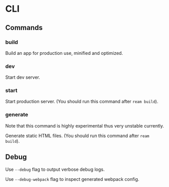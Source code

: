 # CLI

## Commands

### build

Build an app for production use, minified and optimized.

### dev

Start dev server.

### start

Start production server. (You should run this command after `ream build`).

### generate

Note that this command is highly experimental thus very unstable currently.

Generate static HTML files. (You should run this command after `ream build`).

## Debug

Use `--debug` flag to output verbose debug logs.

Use `--debug-webpack` flag to inspect generated webpack config.

